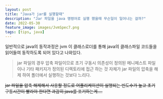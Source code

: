 ```yaml
---
layout: post
title: "Java가 jar를 실행할때"
description: "Jar 파일을 java 명령어로 실행 했을때 무슨일이 일어나는 걸까?"
date: 2022-05-30
feature_image: images/JvmSpec7.png
tags: [tips, java]
---
```


일반적으로 java의 동작과정은 jvm 이 클래스로더를 통해 java의 클래스파일 코드들을 읽어들여 동작하도록 되어 있다고 나와있다.

<!--more-->

> jar 파일의 경우 압축 파일이므로 초기 구동시 의존성이 정의된 메니페스트 파일이나 기타 패키지가 정의된 디렉토리에 접근 하는 것 자체가 jar 파일의 압축을 해제 하여 폴더에서 실행하는 것보다 느리다. 

~~jar 파일을 압축 해제해서 사용할 정도로 어플리케이션이 실행되는 빈도수가 높고 초기 구동시간이 빨라야 한다면 과감히 java를 포기하는게....~~